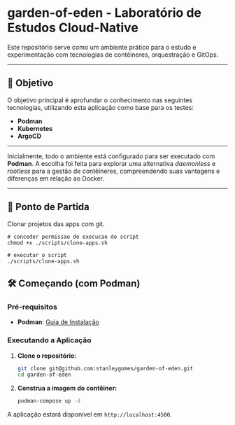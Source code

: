# garden-of-eden - Laboratório de Estudos Cloud-Native

Este repositório serve como um ambiente prático para o estudo e experimentação com tecnologias de contêineres, orquestração e GitOps.

---

## 🎯 Objetivo

O objetivo principal é aprofundar o conhecimento nas seguintes tecnologias, utilizando esta aplicação como base para os testes:

-   **Podman**
-   **Kubernetes**
-   **ArgoCD**

---

Inicialmente, todo o ambiente está configurado para ser executado com **Podman**. A escolha foi feita para explorar uma alternativa *daemonless* e *rootless* para a gestão de contêineres, compreendendo suas vantagens e diferenças em relação ao Docker.

---

## 🚀 Ponto de Partida

Clonar projetos das apps com git.

```
# conceder permissao de execucao do script
chmod +x ./scripts/clone-apps.sh

# executar o script
./scripts/clone-apps.sh
```

## 🛠️ Começando (com Podman)

### Pré-requisitos

-   **Podman**: [Guia de Instalação](https://podman.io/getting-started/installation)

### Executando a Aplicação

1.  **Clone o repositório:**
    ```bash
    git clone git@github.com:stanleygomes/garden-of-eden.git
    cd garden-of-eden
    ```

2.  **Construa a imagem do contêiner:**
    ```bash
    podman-compose up -d
    ```

A aplicação estará disponível em `http://localhost:4500`.
